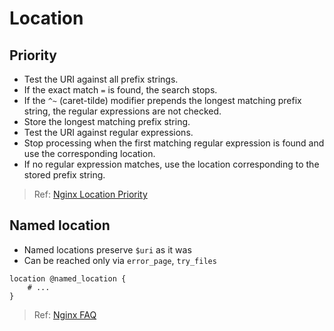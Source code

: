# Location

## Priority

- Test the URI against all prefix strings.
- If the exact match `=` is found, the search stops.
- If the `^~` (caret-tilde) modifier prepends the longest matching prefix string, the regular expressions are not checked.
- Store the longest matching prefix string.
- Test the URI against regular expressions.
- Stop processing when the first matching regular expression is found and use the corresponding location.
- If no regular expression matches, use the location corresponding to the stored prefix string.

> Ref: [Nginx Location Priority](https://docs.nginx.com/nginx/admin-guide/web-server/web-server/#nginx-location-priority)

## Named location

- Named locations preserve `$uri` as it was
- Can be reached only via `error_page`, `try_files`

```nginx
location @named_location {
    # ...
}
```

> Ref: [Nginx FAQ](https://www.nginx.com/resources/wiki/community/faq/#what-does-this-thing-mean)
